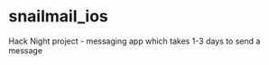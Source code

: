 snailmail_ios
=============

Hack Night project - messaging app which takes 1-3 days to send a message
